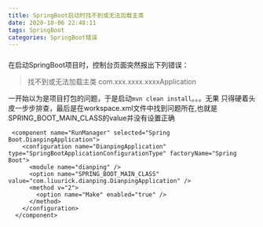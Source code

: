 ```yaml
---
title: SpringBoot启动时找不到或无法加载主类
date: 2020-10-06 22:48:11
tags: SpringBoot
categories: SpringBoot错误
---
```

### 

<!--more-->

在启动SpringBoot项目时，控制台页面突然报出下列错误：

>找不到或无法加载主类 com.xxx.xxxx.xxxxApplication



一开始以为是项目打包的问题，于是启动`mvn clean install`。。。无果
只得硬着头皮一步步排查，最后是在workspace.xml文件中找到问题所在,也就是SPRING_BOOT_MAIN_CLASS的value并没有设置正确
```
 <component name="RunManager" selected="Spring Boot.DianpingApplication">
    <configuration name="DianpingApplication" type="SpringBootApplicationConfigurationType" factoryName="Spring Boot">
      <module name="dianping" />
      <option name="SPRING_BOOT_MAIN_CLASS" value="com.liuurick.dianping.DianpingApplication" />
      <method v="2">
        <option name="Make" enabled="true" />
      </method>
    </configuration>
  </component>

```